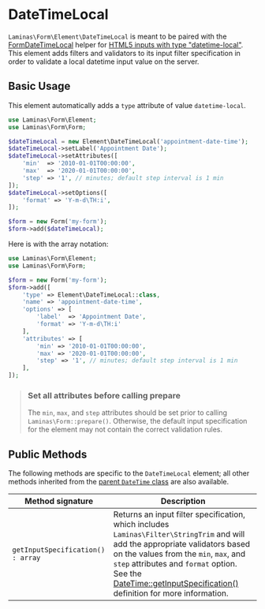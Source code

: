 # DateTimeLocal

`Laminas\Form\Element\DateTimeLocal` is meant to be paired with the
[FormDateTimeLocal](../helper/form-date-time-local.md) helper for
[HTML5 inputs with type "datetime-local"](http://www.whatwg.org/specs/web-apps/current-work/multipage/states-of-the-type-attribute.html#local-date-and-time-state-%28type=datetime-local%29).
This element adds filters and validators to its input filter specification in
order to validate a local datetime input value on the server.

## Basic Usage

This element automatically adds a `type` attribute of value `datetime-local`.

```php
use Laminas\Form\Element;
use Laminas\Form\Form;

$dateTimeLocal = new Element\DateTimeLocal('appointment-date-time');
$dateTimeLocal->setLabel('Appointment Date');
$dateTimeLocal->setAttributes([
    'min'  => '2010-01-01T00:00:00',
    'max'  => '2020-01-01T00:00:00',
    'step' => '1', // minutes; default step interval is 1 min
]);
$dateTimeLocal->setOptions([
    'format' => 'Y-m-d\TH:i',
]);

$form = new Form('my-form');
$form->add($dateTimeLocal);
```

Here is with the array notation:

```php
use Laminas\Form\Element;
use Laminas\Form\Form;

$form = new Form('my-form');
$form->add([
    'type' => Element\DateTimeLocal::class,
    'name' => 'appointment-date-time',
    'options' => [
        'label'  => 'Appointment Date',
        'format' => 'Y-m-d\TH:i'
    ],
    'attributes' => [
        'min' => '2010-01-01T00:00:00',
        'max' => '2020-01-01T00:00:00',
        'step' => '1', // minutes; default step interval is 1 min
    ],
]);
```

> ### Set all attributes before calling prepare
>
> The `min`, `max`, and `step` attributes should be set prior to calling
> `Laminas\Form::prepare()`. Otherwise, the default input specification for the
> element may not contain the correct validation rules.

## Public Methods

The following methods are specific to the `DateTimeLocal` element; all other methods
inherited from the [parent `DateTime` class](date-time.md#public-methods) are also
available.

Method signature                  | Description
--------------------------------- | -----------
`getInputSpecification() : array` | Returns an input filter specification, which includes `Laminas\Filter\StringTrim` and will add the appropriate validators based on the values from the `min`, `max`, and `step` attributes and `format` option. See the [DateTime::getInputSpecification()](date-time.md#public-methods) definition for more information.
